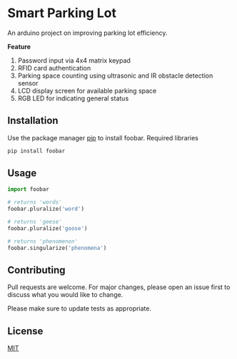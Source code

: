 # Smart Parking Lot

An arduino project on improving parking lot efficiency.

**Feature**
1. Password input via 4x4 matrix keypad
2. RFID card authentication
3. Parking space counting using ultrasonic and IR obstacle detection sensor
4. LCD display screen for available parking space
5. RGB LED for indicating general status



## Installation

Use the package manager [pip](https://pip.pypa.io/en/stable/) to install foobar.
Required libraries



```bash
pip install foobar
```

## Usage

```python
import foobar

# returns 'words'
foobar.pluralize('word')

# returns 'geese'
foobar.pluralize('goose')

# returns 'phenomenon'
foobar.singularize('phenomena')
```

## Contributing

Pull requests are welcome. For major changes, please open an issue first
to discuss what you would like to change.

Please make sure to update tests as appropriate.

## License

[MIT](https://choosealicense.com/licenses/mit/)
